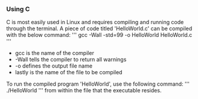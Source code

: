 ### Using C

C is most easily used in Linux and requires compiling and running code through the terminal. A piece of code titled 'HelloWorld.c' can be compiled with the below command:
'''
gcc -Wall -std=99 -o HelloWorld HelloWorld.c
'''
* gcc is the name of the compiler
* -Wall tells the compiler to return all warnings
* -o defines the output file name
* lastly is the name of the file to be compiled

To run the compiled program 'HelloWorld', use the following command:
'''
./HelloWorld
'''
from within the file that the executable resides.
